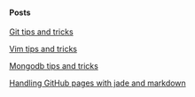 #### Posts

[Git tips and tricks](git-tips-and-tricks)  

[Vim tips and tricks](vim-tips-and-tricks)  

[Mongodb tips and tricks](mongodb-tips-and-tricks)  

[Handling GitHub pages with jade and markdown](handling-github-pages-with-jade-and-markdown)
